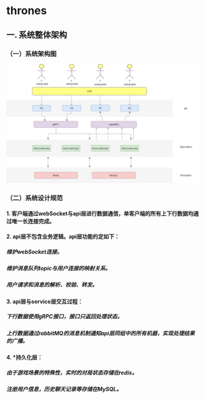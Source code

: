 # thrones

## 一. 系统整体架构

### （一）系统架构图

![image](./asset/system_structure.jpg)

### （二）系统设计规范
#### 1. 客户端通过webSocket与api层进行数据通信，单客户端的所有上下行数据均通过唯一长连接完成。
#### 2. api层不包含业务逻辑。api层功能约定如下：
##### 维护webSocket连接。
##### 维护消息队列topic与用户连接的映射关系。
##### 用户请求和消息的解析、校验、转发。
#### 3. api层与service层交互过程：
##### 下行数据使用gRPC接口，接口只返回处理状态。
##### 上行数据通过rabbitMQ的消息机制通知api层同组中的所有机器，实现处理结果的广播。
#### 4. *持久化层： 
##### 由于游戏场景的特殊性，实时的对局状态存储在redis。
##### 注册用户信息，历史聊天记录等存储在MySQL。


